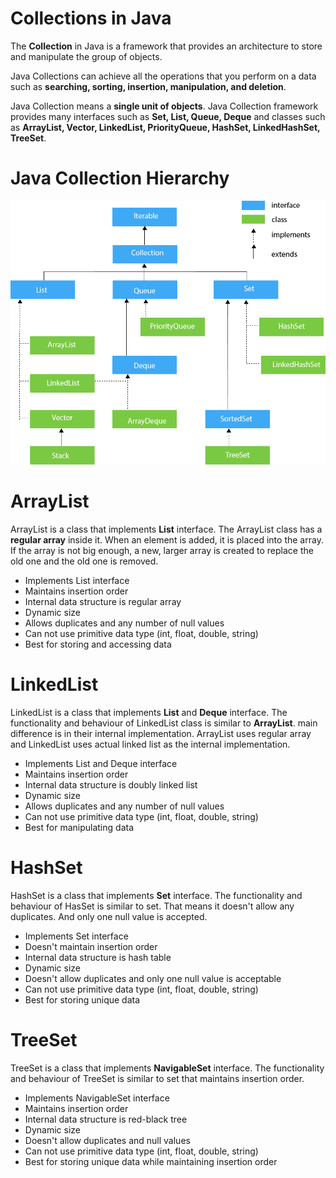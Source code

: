 # Collections in Java

The **Collection** in Java is a framework that provides an architecture to store and manipulate the group of objects.

Java Collections can achieve all the operations that you perform on a data such as **searching, sorting, insertion,
manipulation, and deletion**.

Java Collection means a **single unit of objects**. Java Collection framework provides many interfaces such as **Set,
List, Queue, Deque** and classes such as **ArrayList, Vector, LinkedList, PriorityQueue, HashSet, LinkedHashSet,
TreeSet**.

# Java Collection Hierarchy

![java-collection-hierarchy](./src/main/resources/image/java-collection-hierarchy.png)

# ArrayList

ArrayList is a class that implements **List** interface. The ArrayList class has a **regular array** inside it. When
an element is added, it is placed into the array. If the array is not big enough, a new, larger array is created to
replace the old one and the old one is removed.

* Implements List interface
* Maintains insertion order
* Internal data structure is regular array
* Dynamic size
* Allows duplicates and any number of null values
* Can not use primitive data type (int, float, double, string)
* Best for storing and accessing data

# LinkedList

LinkedList is a class that implements **List** and **Deque** interface. The functionality and behaviour of LinkedList
class is similar to **ArrayList**. main difference is in their internal implementation. ArrayList uses regular array
and LinkedList uses actual linked list as the internal implementation.

* Implements List and Deque interface
* Maintains insertion order
* Internal data structure is doubly linked list
* Dynamic size
* Allows duplicates and any number of null values
* Can not use primitive data type (int, float, double, string)
* Best for manipulating data

# HashSet

HashSet is a class that implements **Set** interface. The functionality and behaviour of HasSet is similar to set. That
means it doesn't allow any duplicates. And only one null value is accepted.

* Implements Set interface
* Doesn't maintain insertion order
* Internal data structure is hash table
* Dynamic size
* Doesn't allow duplicates and only one null value is acceptable
* Can not use primitive data type (int, float, double, string)
* Best for storing unique data

# TreeSet

TreeSet is a class that implements **NavigableSet** interface. The functionality and behaviour of TreeSet is similar to
set that maintains insertion order.

* Implements NavigableSet interface
* Maintains insertion order
* Internal data structure is red-black tree
* Dynamic size
* Doesn't allow duplicates and null values
* Can not use primitive data type (int, float, double, string)
* Best for storing unique data while maintaining insertion order